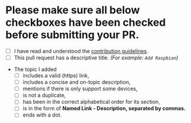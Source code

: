 # Please make sure all below checkboxes have been checked before submitting your PR.

<!-- IMPORTANT:
  If you can check some boxes, please submit your PR first and then
  tick the boxes in the PR description. Don't place x'es in the square brackets [] directly.
  Thank you ✨
-->

- [ ] I have read and understood the [contribution guidelines](https://github.com/thibmaek/awesome-raspberrypi/blob/main/CONTRIBUTING.md).
- [ ] This pull request has a descriptive title. *(For example: `Add Raspbian`)*
- The topic I added
  - [ ] includes a valid (https) link,
  - [ ] includes a concise and on-topic description,
  - [ ] mentions if there is only support some devices,
  - [ ] is not a duplicate,
  - [ ] has been in the correct alphabetical order for its section,
  - [ ] is in the form of **Named Link - Description, separated by commas.**
  - [ ] ends with a dot.
